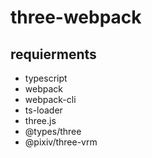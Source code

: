 # three-webpack

## requierments

- typescript
- webpack
- webpack-cli
- ts-loader
- three.js
- @types/three
- @pixiv/three-vrm
